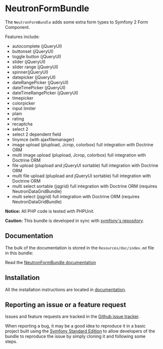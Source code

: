 NeutronFormBundle
=================
The `NeutronFormBundle` adds some extra form types to Symfony 2 Form Component. 

Features include:

- autocomplete (jQueryUI)
- buttonset (jQueryUI)
- toggle button (jQueryUI)
- slider (jQueryUI)
- slider range (jQueryUI)
- spinner(jQueryUI)
- datepicker (jQueryUI)
- dateRangePicker (jQueryUI)
- dateTimePicker (jQueryUI)
- dateTimeRangePicker (jQueryUI)
- timepicker
- colorpicker
- input limiter
- plain
- rating
- recaptcha
- select 2
- select 2 dependent field
- tinymce (with ajaxfilemanager)
- image upload (plupload, Jcrop, colorbox)  full integration with Doctrine ORM
- multi image upload (plupload, Jcrop, colorbox)  full integration with Doctrine ORM
- file upload (plupload and jQueryUI sortable)  full integration with Doctrine ORM
- multi file upload (plupload and jQueryUI sortable)  full integration with Doctrine ORM
- multi select sortable (jqgrid) full integration with Doctrine ORM (requires NeutronDataGridBundle)
- multi select (jqgrid) full integration with Doctrine ORM (requires NeutronDataGridBundle)

**Notice:** All PHP code is tested with PHPUnit.

**Caution:** This bundle is developed in sync with [symfony's repository](https://github.com/symfony/symfony). 

Documentation
-------------

The bulk of the documentation is stored in the `Resources/doc/index.md` file in this bundle:

Read the [NeutronFormBundle documentation](https://github.com/neutron-project/form-bundle/blob/master/Resources/doc/index.md)

Installation
------------

All the installation instructions are located in [documentation](https://github.com/neutron-project/form-bundle/blob/master/Resources/doc/index.md).

Reporting an issue or a feature request
---------------------------------------

Issues and feature requests are tracked in the [Github issue tracker](https://github.com/neutron-project/form-bundle/issues).

When reporting a bug, it may be a good idea to reproduce it in a basic project
built using the [Symfony Standard Edition](https://github.com/symfony/symfony-standard)
to allow developers of the bundle to reproduce the issue by simply cloning it
and following some steps.



